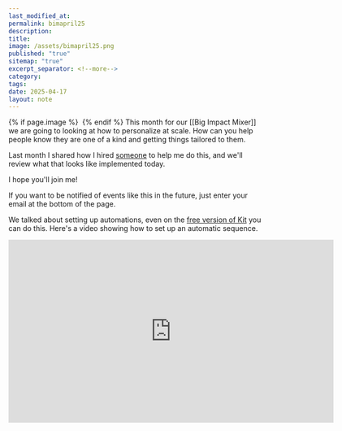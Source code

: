 ```yaml
---
last_modified_at: 
permalink: bimapril25
description: 
title: 
image: /assets/bimapril25.png
published: "true"
sitemap: "true"
excerpt_separator: <!--more-->
category: 
tags: 
date: 2025-04-17
layout: note
---
```



{% if page.image %} <img src="{{ page.image }}" alt=""> {% endif %}
This month for our [[Big Impact Mixer]] we are going to looking at how to personalize at scale. How can you help people know they are one of a kind and getting things tailored to them. 

Last month I shared how I hired [someone](https://x.com/bradhussey) to help me do this, and we'll review what that looks like implemented today. 

I hope you'll join me!

If you want to be notified of events like this in the future, just enter your email at the bottom of the page. 

We talked about setting up automations, even on the [free version of Kit](https://partners.kit.com/bim) you can do this. Here's a video showing how to set up an automatic sequence. 

<iframe src="https://share.descript.com/embed/2LbUZKMlq28" width="640" height="360" frameborder="0" allowfullscreen></iframe>